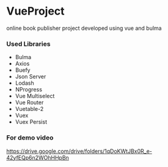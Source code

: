 # VueProject
online book publisher project developed using vue and bulma

### Used Libraries
- Bulma
- Axios
- Buefy
- Json Server
- Lodash
- NProgress
- Vue Multiselect
- Vue Router
- Vuetable-2
- Vuex
- Vuex Persist

### For demo video
 https://drive.google.com/drive/folders/1qDoKWtJBx0R_e-42yfEQp6n2WOhHHpBn
